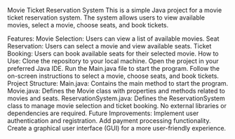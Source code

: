 Movie Ticket Reservation System
This is a simple Java project for a movie ticket reservation system. The system allows users to view available movies, select a movie, choose seats, and book tickets.

Features:
Movie Selection: Users can view a list of available movies.
Seat Reservation: Users can select a movie and view available seats.
Ticket Booking: Users can book available seats for their selected movie.
How to Use:
Clone the repository to your local machine.
Open the project in your preferred Java IDE.
Run the Main.java file to start the program.
Follow the on-screen instructions to select a movie, choose seats, and book tickets.
Project Structure:
Main.java: Contains the main method to start the program.
Movie.java: Defines the Movie class with properties and methods related to movies and seats.
ReservationSystem.java: Defines the ReservationSystem class to manage movie selection and ticket booking.
No external libraries or dependencies are required.
Future Improvements:
Implement user authentication and registration.
Add payment processing functionality.
Create a graphical user interface (GUI) for a more user-friendly experience.
